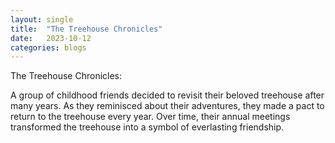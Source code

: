```yaml
---
layout: single
title:  "The Treehouse Chronicles"
date:   2023-10-12
categories: blogs
---
```


The Treehouse Chronicles:

A group of childhood friends decided to revisit their beloved treehouse after many years. As they reminisced about their adventures, they made a pact to return to the treehouse every year. Over time, their annual meetings transformed the treehouse into a symbol of everlasting friendship.